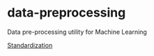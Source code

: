 # data-preprocessing
Data pre-processing utility for Machine Learning

[Standardization](https://github.com/serendio-labs-stage/data-preprocessing/wiki/Standardization)








